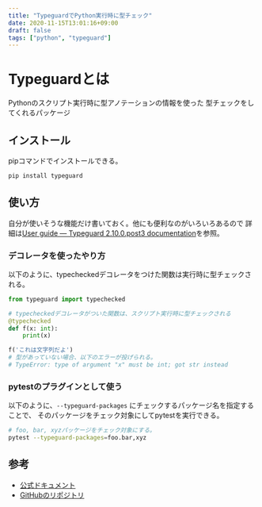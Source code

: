 ```yaml
---
title: "TypeguardでPython実行時に型チェック"
date: 2020-11-15T13:01:16+09:00
draft: false
tags: ["python", "typeguard"]
---
```


# Typeguardとは

Pythonのスクリプト実行時に型アノテーションの情報を使った
型チェックをしてくれるパッケージ

## インストール

pipコマンドでインストールできる。

```sh
pip install typeguard
```

## 使い方

自分が使いそうな機能だけ書いておく。他にも便利なのがいろいろあるので
詳細は[User guide — Typeguard 2.10.0.post3 documentation](https://typeguard.readthedocs.io/en/latest/userguide.html)を参照。

### デコレータを使ったやり方

以下のように、typecheckedデコレータをつけた関数は実行時に型チェックされる。

```python
from typeguard import typechecked

# typecheckedデコレータがついた関数は、スクリプト実行時に型チェックされる
@typechecked
def f(x: int):
    print(x)

f('これは文字列だよ')
# 型があっていない場合、以下のエラーが投げられる。
# TypeError: type of argument "x" must be int; got str instead
```

### pytestのプラグインとして使う


以下のように、`--typeguard-packages` にチェックするパッケージ名を指定することで、
そのパッケージをチェック対象にしてpytestを実行できる。

```sh
# foo, bar, xyzパッケージをチェック対象にする。
pytest --typeguard-packages=foo.bar,xyz
```


## 参考

* [公式ドキュメント](https://typeguard.readthedocs.io/en/latest/index.html)
* [GitHubのリポジトリ](https://github.com/agronholm/typeguard)
